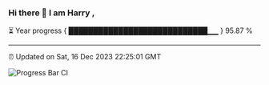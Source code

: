 ### Hi there 👋 I am Harry , 

⏳ Year progress { ████████████████████████████▁▁ } 95.87 %

---

⏰ Updated on Sat, 16 Dec 2023 22:25:01 GMT

![Progress Bar CI](https://github.com/duykhang68/duykhang68/workflows/Progress%20Bar%20CI/badge.svg)
